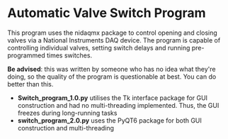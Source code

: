 # Automatic Valve Switch Program

This program uses the nidaqmx package to control opening and closing valves via a National Instruments DAQ device.
The program is capable of controlling individual valves, setting switch delays and running pre-programmed times switches.

**Be advised**: this was written by someone who has no idea what they're doing, so the quality of the program is questionable at best. You can do better than this.

- **Switch_program_1.0.py** utilises the Tk interface package for GUI construction and had no multi-threading implemented. Thus, the GUI freezes during long-running tasks
- **switch_program_2.0.py** uses the PyQT6 package for both GUI construction and multi-threading 



